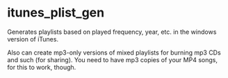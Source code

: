 # itunes_plist_gen
Generates playlists based on played frequency, year, etc. in the windows version of iTunes.

Also can create mp3-only versions of mixed playlists for burning mp3 CDs and such (for sharing).  You need to have mp3 copies of your MP4 songs, for this to work, though.
